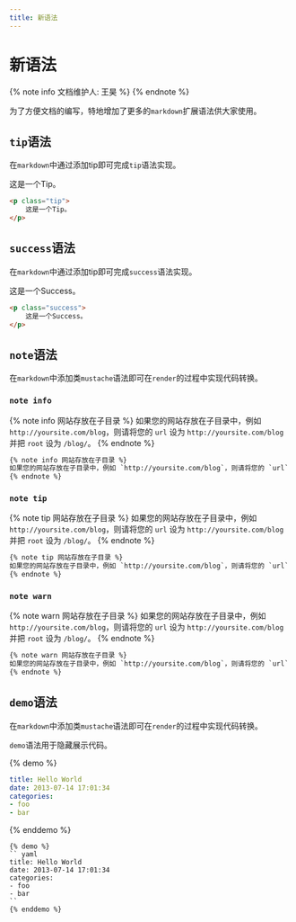 ```yaml
---
title: 新语法
---
```


# 新语法

{% note info 文档维护人: 王昊 %}
{% endnote %}

为了方便文档的编写，特地增加了更多的`markdown`扩展语法供大家使用。

## `tip`语法 

在`markdown`中通过添加tip即可完成`tip`语法实现。

<p class="tip">
    这是一个Tip。
</p>


```html
<p class="tip">
    这是一个Tip。
</p>
```

## `success`语法

在`markdown`中通过添加tip即可完成`success`语法实现。

<p class="success">
    这是一个Success。
</p>


```html
<p class="success">
    这是一个Success。
</p>
```
## `note`语法

在`markdown`中添加类`mustache`语法即可在`render`的过程中实现代码转换。

### `note info`

{% note info 网站存放在子目录 %}
如果您的网站存放在子目录中，例如 `http://yoursite.com/blog`，则请将您的 `url` 设为 `http://yoursite.com/blog` 并把 `root` 设为 `/blog/`。
{% endnote %}


``` html
{% note info 网站存放在子目录 %}
如果您的网站存放在子目录中，例如 `http://yoursite.com/blog`，则请将您的 `url` 设为 `http://yoursite.com/blog` 并把 `root` 设为 `/blog/`。
{% endnote %}
```

### `note tip`

{% note tip 网站存放在子目录 %}
如果您的网站存放在子目录中，例如 `http://yoursite.com/blog`，则请将您的 `url` 设为 `http://yoursite.com/blog` 并把 `root` 设为 `/blog/`。
{% endnote %}

``` html
{% note tip 网站存放在子目录 %}
如果您的网站存放在子目录中，例如 `http://yoursite.com/blog`，则请将您的 `url` 设为 `http://yoursite.com/blog` 并把 `root` 设为 `/blog/`。
{% endnote %}
```
### `note warn`

{% note warn 网站存放在子目录 %}
如果您的网站存放在子目录中，例如 `http://yoursite.com/blog`，则请将您的 `url` 设为 `http://yoursite.com/blog` 并把 `root` 设为 `/blog/`。
{% endnote %}

``` html
{% note warn 网站存放在子目录 %}
如果您的网站存放在子目录中，例如 `http://yoursite.com/blog`，则请将您的 `url` 设为 `http://yoursite.com/blog` 并把 `root` 设为 `/blog/`。
{% endnote %}
```

## `demo`语法

在`markdown`中添加类`mustache`语法即可在`render`的过程中实现代码转换。

`demo`语法用于隐藏展示代码。

{% demo %}
``` yaml
title: Hello World
date: 2013-07-14 17:01:34
categories:
- foo
- bar
```
{% enddemo %}

```
{% demo %}
`` yaml
title: Hello World
date: 2013-07-14 17:01:34
categories:
- foo
- bar
``
{% enddemo %}
```
